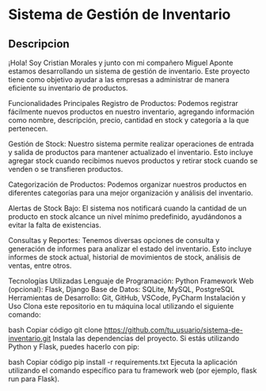 # Sistema de Gestión de Inventario
## Descripcion

¡Hola! Soy Cristian Morales y junto con mi compañero Miguel Aponte estamos desarrollando un sistema de gestión de inventario. Este proyecto tiene como objetivo ayudar a las empresas a administrar de manera eficiente su inventario de productos.

Funcionalidades Principales
Registro de Productos: Podemos registrar fácilmente nuevos productos en nuestro inventario, agregando información como nombre, descripción, precio, cantidad en stock y categoría a la que pertenecen.

Gestión de Stock: Nuestro sistema permite realizar operaciones de entrada y salida de productos para mantener actualizado el inventario. Esto incluye agregar stock cuando recibimos nuevos productos y retirar stock cuando se venden o se transfieren productos.

Categorización de Productos: Podemos organizar nuestros productos en diferentes categorías para una mejor organización y análisis del inventario.

Alertas de Stock Bajo: El sistema nos notificará cuando la cantidad de un producto en stock alcance un nivel mínimo predefinido, ayudándonos a evitar la falta de existencias.

Consultas y Reportes: Tenemos diversas opciones de consulta y generación de informes para analizar el estado del inventario. Esto incluye informes de stock actual, historial de movimientos de stock, análisis de ventas, entre otros.

Tecnologías Utilizadas
Lenguaje de Programación: Python
Framework Web (opcional): Flask, Django
Base de Datos: SQLite, MySQL, PostgreSQL
Herramientas de Desarrollo: Git, GitHub, VSCode, PyCharm
Instalación y Uso
Clona este repositorio en tu máquina local utilizando el siguiente comando:

bash
Copiar código
git clone https://github.com/tu_usuario/sistema-de-inventario.git
Instala las dependencias del proyecto. Si estás utilizando Python y Flask, puedes hacerlo con pip:

bash
Copiar código
pip install -r requirements.txt
Ejecuta la aplicación utilizando el comando específico para tu framework web (por ejemplo, flask run para Flask).
